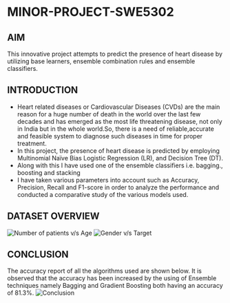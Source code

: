 # MINOR-PROJECT-SWE5302
## AIM
This innovative project attempts to predict the presence of heart disease by utilizing base learners, ensemble combination rules and ensemble classifiers.
## INTRODUCTION
* Heart related diseases or Cardiovascular Diseases (CVDs) are the main reason for a huge number of death in the world over the last few decades and has emerged as the most life threatening disease, not only in India but in the whole world.So, there is a need of reliable,accurate and feasible system to diagnose such diseases in time for proper treatment.
* In this project, the presence of heart disease is predicted by employing Multinomial Naïve Bias Logistic Regression (LR), and Decision Tree (DT).
* Along with this I have used one of the ensemble classifiers i.e. bagging., boosting and stacking
* I have taken various parameters into account such as Accuracy, Precision, Recall and F1-score 
in order to analyze the performance and conducted a comparative study of the various models used.
## DATASET OVERVIEW
![Number of patients v/s Age](https://github.com/sumnandi/MINOR-PROJECT-SWE5302-/blob/main/Dataset%20Overview_2.png)
![Gender v/s Target](https://github.com/sumnandi/MINOR-PROJECT-SWE5302-/blob/main/Dataset%20Overview_1.png)
## CONCLUSION
The accuracy report of all the algorithms used are shown below.
It is observed that the accuracy has been increased by the using of Ensemble techniques namely Bagging and Gradient Boosting both having an accuracy of 81.3%.
![Conclusion](https://github.com/sumnandi/MINOR-PROJECT-SWE5302-/blob/main/Conclusion.png)

